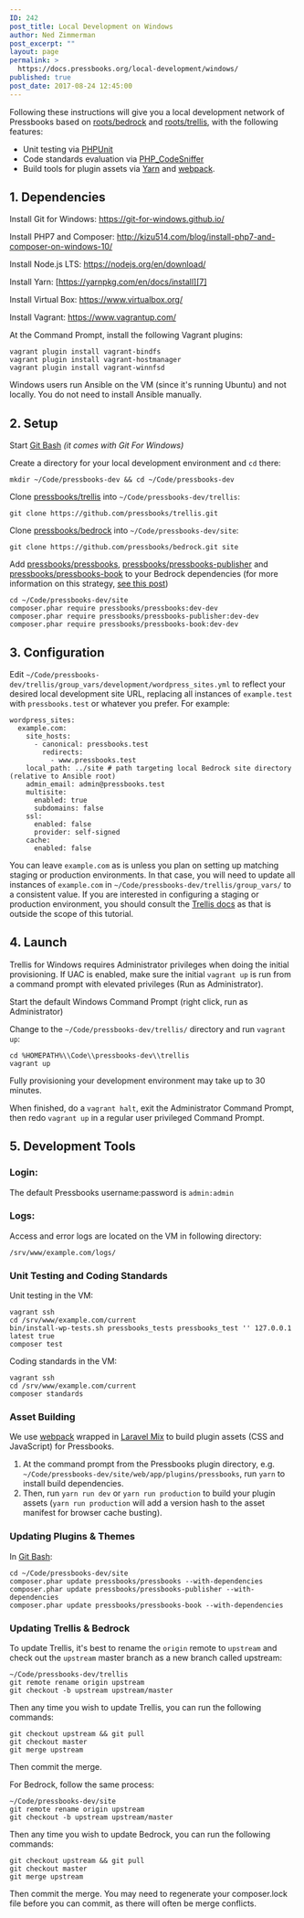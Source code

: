 ```yaml
---
ID: 242
post_title: Local Development on Windows
author: Ned Zimmerman
post_excerpt: ""
layout: page
permalink: >
  https://docs.pressbooks.org/local-development/windows/
published: true
post_date: 2017-08-24 12:45:00
---
```

Following these instructions will give you a local development network of Pressbooks based on [roots/bedrock][1] and [roots/trellis][2], with the following features:

*   Unit testing via [PHPUnit][3]
*   Code standards evaluation via [PHP_CodeSniffer][4]
*   Build tools for plugin assets via [Yarn][5] and [webpack][6].

## 1\. Dependencies

Install Git for Windows: <https://git-for-windows.github.io/>

Install PHP7 and Composer: <http://kizu514.com/blog/install-php7-and-composer-on-windows-10/>

Install Node.js LTS: <https://nodejs.org/en/download/>

Install Yarn: [https://yarnpkg.com/en/docs/install][7]

Install Virtual Box: <https://www.virtualbox.org/>

Install Vagrant: <https://www.vagrantup.com/>

At the Command Prompt, install the following Vagrant plugins:

    vagrant plugin install vagrant-bindfs
    vagrant plugin install vagrant-hostmanager
    vagrant plugin install vagrant-winnfsd
    

Windows users run Ansible on the VM (since it's running Ubuntu) and not locally. You do not need to install Ansible manually.

## 2\. Setup

Start [Git Bash][8] *(it comes with Git For Windows)*

Create a directory for your local development environment and `cd` there:

`mkdir ~/Code/pressbooks-dev && cd ~/Code/pressbooks-dev`

Clone [pressbooks/trellis][9] into `~/Code/pressbooks-dev/trellis`:

`git clone https://github.com/pressbooks/trellis.git`

Clone [pressbooks/bedrock][10] into `~/Code/pressbooks-dev/site`:

`git clone https://github.com/pressbooks/bedrock.git site`

Add [pressbooks/pressbooks][11], [pressbooks/pressbooks-publisher][12] and [pressbooks/pressbooks-book][13] to your Bedrock dependencies (for more information on this strategy, [see this post][14])

    cd ~/Code/pressbooks-dev/site
    composer.phar require pressbooks/pressbooks:dev-dev
    composer.phar require pressbooks/pressbooks-publisher:dev-dev
    composer.phar require pressbooks/pressbooks-book:dev-dev

## 3\. Configuration

Edit `~/Code/pressbooks-dev/trellis/group_vars/development/wordpress_sites.yml` to reflect your desired local development site URL, replacing all instances of `example.test` with `pressbooks.test` or whatever you prefer. For example:

    wordpress_sites:
      example.com:
        site_hosts:
          - canonical: pressbooks.test
            redirects:
              - www.pressbooks.test
        local_path: ../site # path targeting local Bedrock site directory (relative to Ansible root)
        admin_email: admin@pressbooks.test
        multisite:
          enabled: true
          subdomains: false
        ssl:
          enabled: false
          provider: self-signed
        cache:
          enabled: false

You can leave `example.com` as is unless you plan on setting up matching staging or production environments. In that case, you will need to update all instances of `example.com` in `~/Code/pressbooks-dev/trellis/group_vars/` to a consistent value. If you are interested in configuring a staging or production environment, you should consult the [Trellis docs][15] as that is outside the scope of this tutorial.

## 4\. Launch

Trellis for Windows requires Administrator privileges when doing the initial provisioning. If UAC is enabled, make sure the initial `vagrant up` is run from a command prompt with elevated privileges (Run as Administrator).

Start the default Windows Command Prompt (right click, run as Administrator)

Change to the `~/Code/pressbooks-dev/trellis/` directory and run `vagrant up`:

    cd %HOMEPATH%\\Code\\pressbooks-dev\\trellis
    vagrant up

Fully provisioning your development environment may take up to 30 minutes.

When finished, do a `vagrant halt`, exit the Administrator Command Prompt, then redo `vagrant up` in a regular user privileged Command Prompt.

## 5\. Development Tools

### Login:

The default Pressbooks username:password is `admin:admin`

### Logs:

Access and error logs are located on the VM in following directory:

    /srv/www/example.com/logs/
    

### Unit Testing and Coding Standards

Unit testing in the VM:

    vagrant ssh
    cd /srv/www/example.com/current
    bin/install-wp-tests.sh pressbooks_tests pressbooks_test '' 127.0.0.1 latest true
    composer test
    

Coding standards in the VM:

    vagrant ssh
    cd /srv/www/example.com/current
    composer standards
    

### Asset Building

We use [webpack][6] wrapped in [Laravel Mix][16] to build plugin assets (CSS and JavaScript) for Pressbooks.

  1.  At the command prompt from the Pressbooks plugin directory, e.g. `~/Code/pressbooks-dev/site/web/app/plugins/pressbooks`, run `yarn` to install build dependencies.
  2.  Then, run `yarn run dev` or `yarn run production` to build your plugin assets (`yarn run production` will add a version hash to the asset manifest for browser cache busting).

### Updating Plugins & Themes

In [Git Bash][8]:

    cd ~/Code/pressbooks-dev/site
    composer.phar update pressbooks/pressbooks --with-dependencies
    composer.phar update pressbooks/pressbooks-publisher --with-dependencies
    composer.phar update pressbooks/pressbooks-book --with-dependencies

### Updating Trellis & Bedrock

To update Trellis, it's best to rename the `origin` remote to `upstream` and check out the `upstream` master branch as a new branch called upstream:

    ~/Code/pressbooks-dev/trellis
    git remote rename origin upstream
    git checkout -b upstream upstream/master

Then any time you wish to update Trellis, you can run the following commands:

    git checkout upstream && git pull
    git checkout master
    git merge upstream

Then commit the merge.

For Bedrock, follow the same process:

    ~/Code/pressbooks-dev/site
    git remote rename origin upstream
    git checkout -b upstream upstream/master

Then any time you wish to update Bedrock, you can run the following commands:

    git checkout upstream && git pull
    git checkout master
    git merge upstream

Then commit the merge. You may need to regenerate your composer.lock file before you can commit, as there will often be merge conflicts.

 [1]: https://roots.io/bedrock
 [2]: https://roots.io/trellis
 [3]: https://phpunit.de
 [4]: https://github.com/squizlabs/PHP_CodeSniffer
 [5]: https://yarnpkg.com
 [6]: https://webpack.github.io
 [7]: https://yarnpkg.com/en/docs/install#windows-tab
 [8]: https://git-for-windows.github.io/
 [9]: https://github.com/pressbooks/trellis/
 [10]: https://github.com/pressbooks/bedrock/
 [11]: https://github.com/pressbooks/pressbooks/
 [12]: https://github.com/pressbooks/pressbooks-publisher/
 [13]: https://github.com/pressbooks/pressbooks-book/
 [14]: http://kizu514.com/blog/php-composer-for-developers/
 [15]: https://roots.io/trellis/docs/windows/
 [16]: https://github.com/JeffreyWay/laravel-mix
